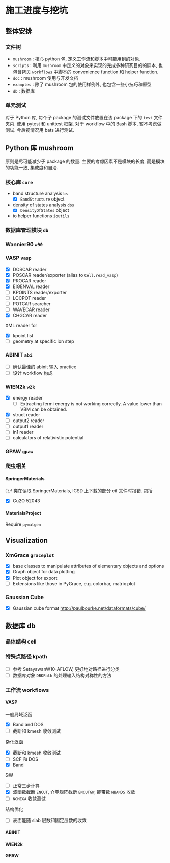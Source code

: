 # 施工进度与挖坑

## 整体安排

### 文件树

- `mushroom` : 核心 python 包, 定义工作流和脚本中可能用到的对象.
- `scripts` : 利用 `mushroom` 中定义的对象来实现的完成多种研究目的的脚本, 也包含拷贝 `workflows` 中脚本的 convenience function 和 helper function.
- `doc` : mushroom 使用与开发文档
- `examples` : 除了 mushroom 包的使用样例外, 也包含一些小技巧和原型
- `db` : 数据库

### 单元测试

对于 Python 库, 每个子 package 的测试文件放置在该 package 下的 `test` 文件夹内. 使用 pytest 和 unittest 框架.
对于 workflow 中的 Bash 脚本, 暂不考虑做测试. 今后视情况用 bats 进行测试.

## Python 库 mushroom

原则是尽可能减少子 package 的数量. 主要的考虑因素不是模块的长度, 而是模块的功能一致, 集成度和自洽.

### 核心库 `core`

- band structure analysis `bs`
  - [x] `BandStructure` object
- density of states analysis `dos`
  - [x] `DensityOfStates` object
- io helper functions `ioutils`

### 数据库管理模块 `db`

### Wannier90 `w90`

### VASP `vasp`

- [x] DOSCAR reader
- [x] POSCAR reader/exporter (alias to `Cell.read_vasp`)
- [x] PROCAR reader
- [x] EIGENVAL reader
- [ ] KPOINTS reader/exporter
- [ ] LOCPOT reader
- [ ] POTCAR searcher
- [ ] WAVECAR reader
- [x] CHGCAR reader

XML reader for

- [x] kpoint list
- [ ] geometry at specific ion step 

### ABINIT `abi`

- [ ] 确认最佳的 abinit 输入 practice
- [ ] 设计 workflow 构成

### WIEN2k `w2k`

- [x] energy reader
  - [ ] Extracting fermi energy is not working correctly. A value lower than VBM can be obtained.
- [x] struct reader
- [ ] output2 reader
- [ ] output1 reader
- [ ] in1 reader
- [ ] calculators of relativistic potential

### GPAW `gpaw`

### 爬虫相关

#### SpringerMaterials

`Cif` 类在读取 SpringerMaterials, ICSD 上下载的部分 cif 文件时报错. 包括

- [x] Cu2O 52043

#### MaterialsProject

Require `pymatgen`

## Visualization

### XmGrace `graceplot`

- [x] base classes to manipulate attributes of elementary objects and options
- [x] Graph object for data plotting
- [x] Plot object for export
- [ ] Extensions like those in PyGrace, e.g. colorbar, matrix plot

### Gaussian Cube

- [x] Gaussian cube format <http://paulbourke.net/dataformats/cube/>

## 数据库 db

### 晶体结构 cell

### 特殊点路径 kpath

- [ ] 参考 SetayawanW10-AFLOW, 更好地对路径进行分类
- [ ] 数据库对象 `DBKPath` 的处理输入结构对称性的方法

### 工作流 workflows

#### VASP

一般局域泛函

- [x] Band and DOS
- [ ] 截断和 kmesh 收敛测试

杂化泛函

- [x] 截断和 kmesh 收敛测试
- [ ] SCF 和 DOS
- [x] Band

GW

- [ ] 正常三步计算
- [x] 波函数截断 `ENCUT`, 介电矩阵截断 `ENCUTGW`, 能带数 `NBANDS` 收敛
- [ ] `NOMEGA` 收敛测试

结构优化

- [ ] 表面能随 slab 层数和固定层数的收敛

#### ABINIT

#### WIEN2k

#### GPAW

